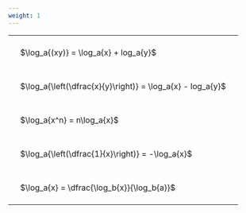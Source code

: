 ```yaml
---
weight: 1
---
```


<style type="text/css">
#T_938d9 th.col_heading {
  text-align: left;
  font-size: 1em;
}
#T_938d9 td {
  text-align: left;
  font-size: 1em;
  padding: 1.5em;
}
</style>
<table id="T_938d9">
  <thead>
  </thead>
  <tbody>
    <tr>
      <td id="T_938d9_row0_col0" class="data row0 col0" >$\log_a{(xy)} = \log_a{x} + log_a{y}$</td>
    </tr>
    <tr>
      <td id="T_938d9_row1_col0" class="data row1 col0" >$\log_a{\left(\dfrac{x}{y}\right)} = \log_a{x} - log_a{y}$</td>
    </tr>
    <tr>
      <td id="T_938d9_row2_col0" class="data row2 col0" >$\log_a{x^n} = n\log_a{x}$</td>
    </tr>
    <tr>
      <td id="T_938d9_row3_col0" class="data row3 col0" >$\log_a{\left(\dfrac{1}{x}\right)} = -\log_a{x}$</td>
    </tr>
    <tr>
      <td id="T_938d9_row4_col0" class="data row4 col0" >$\log_a{x} = \dfrac{\log_b{x}}{\log_b{a}}$</td>
    </tr>
  </tbody>
</table>
